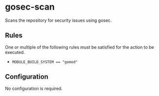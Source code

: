 # gosec-scan

Scans the repository for security issues using gosec.


## Rules

One or multiple of the following rules must be satisfied for the action to be executed.

- `MODULE_BUILD_SYSTEM == "gomod"`

## Configuration


No configuration is required.
